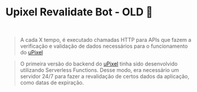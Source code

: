# Upixel Revalidate Bot - OLD 🚀

<br/>

> A cada X tempo, é executado chamadas HTTP para APIs que fazem a verificação e validação de dados necessários para o funcionamento do [uPixel](https://www.upixel.store/)

> O primeira versão do backend do [uPixel](https://www.upixel.store/) tinha sido desenvolvido utilizando Serverless Functions. Desse modo, era necessário um servidor 24/7 para fazer a revalidação de certos dados da aplicação, como datas de expiração.
